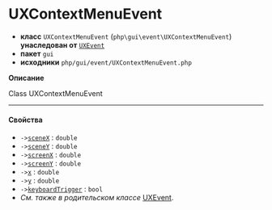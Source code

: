 # UXContextMenuEvent

- **класс** `UXContextMenuEvent` (`php\gui\event\UXContextMenuEvent`) **унаследован от** [`UXEvent`](https://github.com/jphp-group/jphp-gui-ext/blob/master/jphp-gui-ext/api-docs/classes/php/gui/event/UXEvent.ru.md)
- **пакет** `gui`
- **исходники** `php/gui/event/UXContextMenuEvent.php`

**Описание**

Class UXContextMenuEvent

---

#### Свойства

- `->`[`sceneX`](#prop-scenex) : `double`
- `->`[`sceneY`](#prop-sceney) : `double`
- `->`[`screenX`](#prop-screenx) : `double`
- `->`[`screenY`](#prop-screeny) : `double`
- `->`[`x`](#prop-x) : `double`
- `->`[`y`](#prop-y) : `double`
- `->`[`keyboardTrigger`](#prop-keyboardtrigger) : `bool`
- *См. также в родительском классе* [UXEvent](https://github.com/jphp-group/jphp-gui-ext/blob/master/jphp-gui-ext/api-docs/classes/php/gui/event/UXEvent.ru.md).